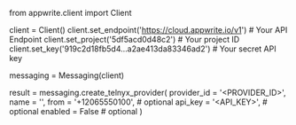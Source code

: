 from appwrite.client import Client

client = Client()
client.set_endpoint('https://cloud.appwrite.io/v1') # Your API Endpoint
client.set_project('5df5acd0d48c2') # Your project ID
client.set_key('919c2d18fb5d4...a2ae413da83346ad2') # Your secret API key

messaging = Messaging(client)

result = messaging.create_telnyx_provider(
    provider_id = '<PROVIDER_ID>',
    name = '<NAME>',
    from = '+12065550100', # optional
    api_key = '<API_KEY>', # optional
    enabled = False # optional
)
